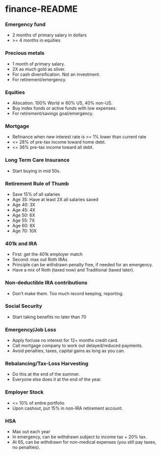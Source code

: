 # finance-README

### Emergency fund
* 2 months of primary salary in dollars
* &gt;= 4 months in equities
### Precious metals
* 1 month of primary salary.
* 2X as much gold as silver.
* For cash diversification. Not an investment.
* For retirement/emergency.
### Equities
* Allocation: 100% World &cong; 60% US, 40% non-US.
* Buy index funds or active funds with low expenses.
* For retirement/savings goal/emergency.
### Mortgage
* Refinance when new interest rate is &gt;= 1% lower than current rate
* &lt;= 28% of pre-tax income toward home debt.
* &lt;= 36% pre-tax income toward all debt.
### Long Term Care Insurance
* Start buying in mid 50s.
### Retirement Rule of Thumb
* Save 15% of all salaries
* Age 35: Have at least 2X all salaries saved
* Age 40: 3X
* Age 45: 4X
* Age 50: 6X
* Age 55: 7X
* Age 60: 8X
* Age 70: 10X
### 401k and IRA
* First: get the 401k employer match
* Second: max out Roth IRAs
* Principle can be withdrawn penalty free, if needed for an emergency.
* Have a mix of Roth (taxed now) and Traditional (taxed later).
### Non-deductible IRA contributions
* Don't make them. Too much record keeping, reporting.
### Social Security
* Start taking benefits no later than 70
### Emergency/Job Loss
* Apply for/use no interest for 12+ months credit card.
* Call mortgage company to work out delayed/reduced payments.
* Avoid penalties, taxes, capital gains as long as you can.
### Rebalancing/Tax-Loss Harvesting
* Do this at the end of the summer.
* Everyone else does it at the end of the year.
### Employer Stock
* &lt;= 10% of entire portfolio
* Upon cashout, put 15% in non-IRA retirement account.
### HSA
* Max out each year
* In emergency, can be withdrawn subject to income tax + 20% tax.
* At 65, can be withdrawn for non-medical expenses (you still pay taxes, no penalties).

